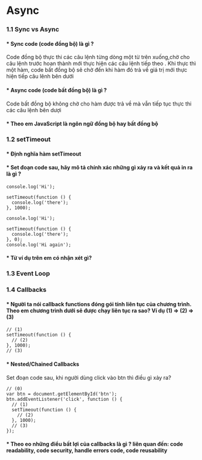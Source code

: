 # Async
### 1.1 Sync vs Async
#### * Sync code (code đồng bộ) là gì ? <br>
Code đồng bộ thực thi các câu lệnh từng dòng một từ trên xuống,chờ cho câu lệnh trước hoan thành mới thực hiện các câu lệnh tiếp theo . Khi thực thì một hàm, code bất đồng bộ sẽ chờ đến khi hàm đó trả về giá trị mới thực hiện tiếp câu lênh bên dưới
#### * Async code (code bất đồng bộ) là gì ? <br>
Code bất đồng bộ không chờ cho hàm được trả về mà vẫn tiếp tục thực thi các câu lệnh bên dượi
#### * Theo em JavaScript là ngôn ngữ đồng bộ hay bất đồng bộ <br>

### 1.2 setTimeout
#### * Định nghĩa hàm setTimeout <br>
#### * Set đoạn code sau, hãy mô tả chính xác những gì xảy ra và kết quả in ra là gì ? <br>
```
console.log('Hi');

setTimeout(function () {
  console.log('there');
}, 1000);
```
```
console.log('Hi');

setTimeout(function () {
  console.log('there');
}, 0);
console.log('Hi again');
```
#### * Từ ví dụ trên em có nhận xét gì? <br>
### 1.3 Event Loop
### 1.4 Callbacks
#### * Người ta nói callback functions đóng gói tính liên tục của chương trình. Theo em chương trình dưới sẽ được chạy liên tục ra sao? Ví dụ (1) => (2) => (3) 
```
// (1)
setTimeout(function () {
  // (2)
}, 1000);
// (3)
```
#### * Nested/Chained Callbacks
Set đoạn code sau, khi người dùng click vào btn thì điều gì xảy ra?
```
// (0)
var btn = document.getElementById('btn');
btn.addEventListener('click', function () {
  // (1)
  setTimeout(function () {
    // (2)
  }, 1000);
  // (3)
});
```
#### * Theo eo những điểu bất lợi của callbacks là gì ? liên quan đến: code readability, code security, handle errors code, code reusability
